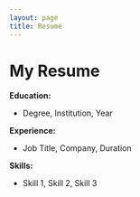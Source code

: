 ```yaml
---
layout: page
title: Resume
---
```


# My Resume

**Education:**
- Degree, Institution, Year

**Experience:**
- Job Title, Company, Duration

**Skills:**
- Skill 1, Skill 2, Skill 3
